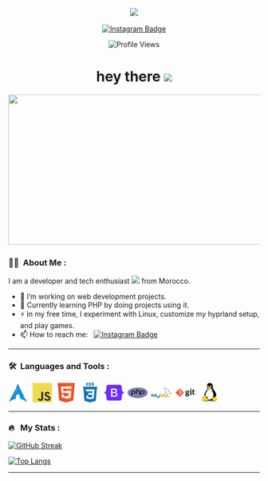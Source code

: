 <p align="center"><img src="https://media.giphy.com/media/M9gbBd9nbDrOTu1Mqx/giphy.gif" width="100"/></p>
<p align="center">
<a href="https://www.instagram.com/kvnull"><img src="https://img.shields.io/badge/Instagram-%23E4405F?style=for-the-badge&logo=instagram&logoColor=white" alt="Instagram Badge"></a>
</p>
<p align="center"><img src="https://komarev.com/ghpvc/?username=arsher&style=flat-square&color=blue" alt="Profile Views"></p>

<h1 align="center">hey there <img src="https://media.giphy.com/media/hvRJCLFzcasrR4ia7z/giphy.gif" width="40"></h1>

<p align="center"><img src="https://media.giphy.com/media/dWesBcTLavkZuG35MI/giphy.gif" width="600" height="300" /></p>

### 👨‍💻 &nbsp;About Me :

I am a developer and tech enthusiast <img src="https://media.giphy.com/media/WUlplcMpOCEmTGBtBW/giphy.gif" width="30"> from Morocco.

- 🔭 I’m working on web development projects.
- 🌱 Currently learning PHP by doing projects using it.
- ⚡ In my free time, I experiment with Linux, customize my hyprland setup, and play games.
- 📫 How to reach me: &nbsp; [![Instagram Badge](https://img.shields.io/badge/-kvnull-%23E4405F?style=flat&logo=Instagram&logoColor=white)](https://www.instagram.com/kvnull)

---

### 🛠 &nbsp;Languages and Tools :

<p>
<img src="https://github.com/devicons/devicon/blob/master/icons/archlinux/archlinux-original.svg" title="Arch Linux" alt="Arch Linux" width="40" height="40"/>&nbsp;
<img src="https://github.com/devicons/devicon/blob/master/icons/javascript/javascript-original.svg" title="JavaScript" alt="JavaScript" width="40" height="40"/>&nbsp;
<img src="https://github.com/devicons/devicon/blob/master/icons/html5/html5-original.svg" title="HTML5" alt="HTML" width="40" height="40"/>&nbsp;
<img src="https://github.com/devicons/devicon/blob/master/icons/css3/css3-plain-wordmark.svg" title="CSS3" alt="CSS" width="40" height="40"/>&nbsp;
<img src="https://github.com/devicons/devicon/blob/master/icons/bootstrap/bootstrap-plain.svg" title="Bootstrap" alt="Bootstrap" width="40" height="40"/>&nbsp;
<img src="https://github.com/devicons/devicon/blob/master/icons/php/php-original.svg" title="PHP" alt="PHP" width="40" height="40"/>&nbsp;
<img src="https://github.com/devicons/devicon/blob/master/icons/mysql/mysql-original-wordmark.svg" title="MySQL" alt="MySQL" width="40" height="40"/>&nbsp;
<img src="https://github.com/devicons/devicon/blob/master/icons/git/git-original-wordmark.svg" title="Git" alt="Git" width="40" height="40"/>&nbsp;
<img src="https://github.com/devicons/devicon/blob/master/icons/linux/linux-original.svg" title="Linux" alt="Linux" width="40" height="40"/>&nbsp;
</p>

---

### 🔥 &nbsp; My Stats :
[![GitHub Streak](http://github-readme-streak-stats.herokuapp.com?user=arsher&theme=dark&background=000000)](https://git.io/streak-stats)

[![Top Langs](https://github-readme-stats.vercel.app/api/top-langs/?username=arsher&layout=compact&theme=vision-friendly-dark)](https://github.com/anuraghazra/github-readme-stats)

---

<!-- ### ✍️ Blog Posts :
- [Customizing Arch Linux with Hyprland](#)
- [Using Git Effectively](#)
- [Mastering Terminal Workflows](#)
<!-- BLOG-POST-LIST:START -->
<!-- BLOG-POST-LIST:END -->
